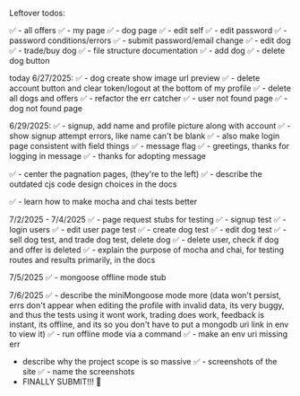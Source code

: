 


Leftover todos:

✅ - all offers
✅ - my page
✅ - dog page
✅ - edit self
    ✅ - edit password
    ✅    - password conditions/errors
    ✅ - submit password/email change
✅ - edit dog
✅ - trade/buy dog
✅ - file structure documentation
✅ - add dog
✅ - delete dog button

today 6/27/2025:
✅ - dog create show image url preview
✅ - delete account button and clear token/logout at the bottom of my profile
   ✅ - delete all dogs and offers
✅ - refactor the err catcher
✅ - user not found page
✅ - dog not found page

6/29/2025:
✅ - signup, add name and profile picture along with account
    ✅ - show signup attempt errors, like name can't be blank
    ✅ - also make login page consistent with field things
✅ - message flag
    ✅ - greetings, thanks for logging in message
    ✅ - thanks for adopting message

✅ - center the pagnation pages, (they're to the left)
✅ - describe the outdated cjs code design choices in the docs

✅ - learn how to make mocha and chai tests better


7/2/2025 - 7/4/2025
    ✅ - page request stubs for testing
    ✅ - signup test
    ✅ - login users
    ✅ - edit user page test
    ✅ - create dog test
    ✅ - edit dog test
    ✅ - sell dog test, and trade dog test, delete dog
    ✅ - delete user, check if dog and offer is deleted
    ✅ - explain the purpose of mocha and chai, for testing routes and results primarily, in the docs


7/5/2025
✅ - mongoose offline mode stub

7/6/2025
✅ - describe the miniMongoose mode more (data won't persist, errs don't appear when editing the profile with invalid data, its very buggy, and thus the tests using it wont work, trading does work, feedback is instant, its offline, and its so you don't have to put a mongodb uri link in env to view it)
✅ - run offline mode via a command
✅ - make an env uri missing err
- describe why the project scope is so massive
✅ - screenshots of the site
✅ - name the screenshots
- FINALLY SUBMIT!!! 🥳